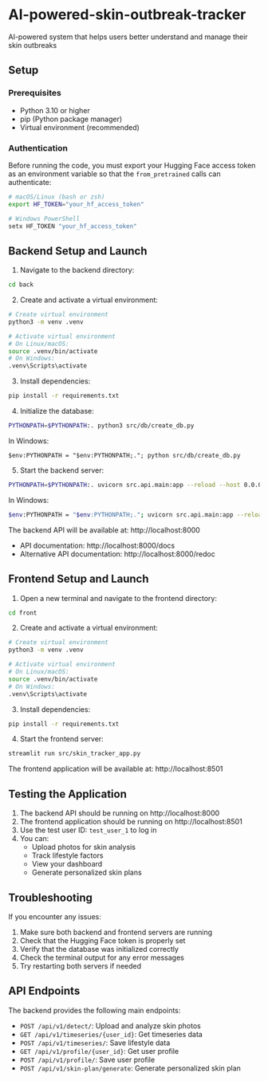 # AI-powered-skin-outbreak-tracker
AI-powered system that helps users better understand and manage their skin outbreaks 

## Setup

### Prerequisites
- Python 3.10 or higher
- pip (Python package manager)
- Virtual environment (recommended)

### Authentication

Before running the code, you must export your Hugging Face access token as an environment variable so that the `from_pretrained` calls can authenticate:

```bash
# macOS/Linux (bash or zsh)
export HF_TOKEN="your_hf_access_token"

# Windows PowerShell
setx HF_TOKEN "your_hf_access_token"

```

## Backend Setup and Launch

1. Navigate to the backend directory:
```bash
cd back
```

2. Create and activate a virtual environment:
```bash
# Create virtual environment
python3 -m venv .venv

# Activate virtual environment
# On Linux/macOS:
source .venv/bin/activate
# On Windows:
.venv\Scripts\activate
```

3. Install dependencies:
```bash
pip install -r requirements.txt
```

4. Initialize the database:
```bash
PYTHONPATH=$PYTHONPATH:. python3 src/db/create_db.py
```
In Windows:
```
$env:PYTHONPATH = "$env:PYTHONPATH;."; python src/db/create_db.py
```

5. Start the backend server:
```bash
PYTHONPATH=$PYTHONPATH:. uvicorn src.api.main:app --reload --host 0.0.0.0 --port 8000
```

In Windows:
```bash
$env:PYTHONPATH = "$env:PYTHONPATH;."; uvicorn src.api.main:app --reload --host 0.0.0.0 --port 8000
```

The backend API will be available at: http://localhost:8000
- API documentation: http://localhost:8000/docs
- Alternative API documentation: http://localhost:8000/redoc

## Frontend Setup and Launch

1. Open a new terminal and navigate to the frontend directory:
```bash
cd front
```

2. Create and activate a virtual environment:
```bash
# Create virtual environment
python3 -m venv .venv

# Activate virtual environment
# On Linux/macOS:
source .venv/bin/activate
# On Windows:
.venv\Scripts\activate
```

3. Install dependencies:
```bash
pip install -r requirements.txt
```

4. Start the frontend server:
```bash
streamlit run src/skin_tracker_app.py
```

The frontend application will be available at: http://localhost:8501

## Testing the Application

1. The backend API should be running on http://localhost:8000
2. The frontend application should be running on http://localhost:8501
3. Use the test user ID: `test_user_1` to log in
4. You can:
   - Upload photos for skin analysis
   - Track lifestyle factors
   - View your dashboard
   - Generate personalized skin plans

## Troubleshooting

If you encounter any issues:

1. Make sure both backend and frontend servers are running
2. Check that the Hugging Face token is properly set
3. Verify that the database was initialized correctly
4. Check the terminal output for any error messages
5. Try restarting both servers if needed

## API Endpoints

The backend provides the following main endpoints:

- `POST /api/v1/detect/`: Upload and analyze skin photos
- `GET /api/v1/timeseries/{user_id}`: Get timeseries data
- `POST /api/v1/timeseries/`: Save lifestyle data
- `GET /api/v1/profile/{user_id}`: Get user profile
- `POST /api/v1/profile/`: Save user profile
- `POST /api/v1/skin-plan/generate`: Generate personalized skin plan
